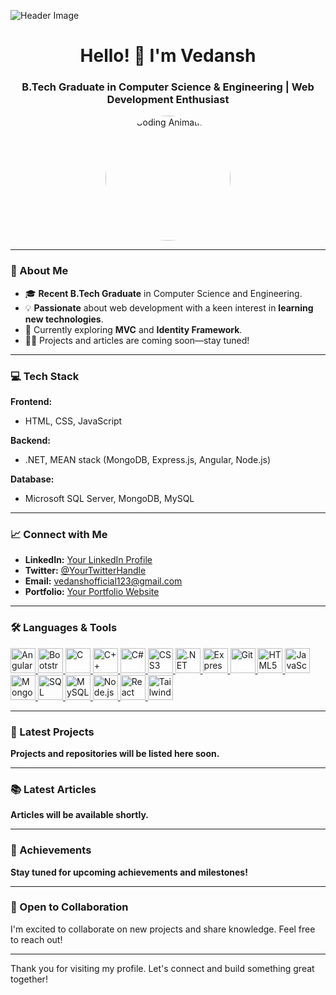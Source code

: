 ![Header Image]([https://images.unsplash.com/photo-1498050108023-c5249f4df085?crop=entropy&cs=tinysrgb&fit=max&fm=jpg&ixid=MnwzNzUyOXwwfDF8c2VhcmNofDJ8fGNvZGluZyUyQ3dlYl9kZXZlbG9wbWVudHxlbnwwfHx8fDE2NTM5NTk4Mzg&ixlib=rb-1.2.1&q=80&w=1440](https://user-images.githubusercontent.com/10498744/210012254-234538ff-d198-48aa-8964-37e6fd45d227.gif))

<h1 align="center">Hello! 👋 I'm Vedansh</h1>
<h3 align="center">B.Tech Graduate in Computer Science & Engineering | Web Development Enthusiast</h3>

<p align="center">
  <img src="https://cdn.dribbble.com/users/1162077/screenshots/3848914/media/7ed7d5ca074b48b328150e5a231e8d1f.gif" alt="Coding Animation" width="200" height="200" style="border-radius: 50%;">
</p>

---

### 🌟 About Me

- 🎓 **Recent B.Tech Graduate** in Computer Science and Engineering.
- 💡 **Passionate** about web development with a keen interest in **learning new technologies**.
- 🌱 Currently exploring **MVC** and **Identity Framework**.
- 👨‍💻 Projects and articles are coming soon—stay tuned!

---

### 💻 Tech Stack

**Frontend:**  
- HTML, CSS, JavaScript  

**Backend:**  
- .NET, MEAN stack (MongoDB, Express.js, Angular, Node.js)  

**Database:**  
- Microsoft SQL Server, MongoDB, MySQL  

---

### 📈 Connect with Me

- **LinkedIn:** [Your LinkedIn Profile](#)
- **Twitter:** [@YourTwitterHandle](#)
- **Email:** [vedanshofficial123@gmail.com](mailto:vedanshofficial123@gmail.com)
- **Portfolio:** [Your Portfolio Website](#)

---

### 🛠️ Languages & Tools

<p align="left">
  <a href="https://angular.io" target="_blank" rel="noreferrer">
    <img src="https://upload.wikimedia.org/wikipedia/commons/thumb/c/cf/Angular_full_color_logo.svg/1200px-Angular_full_color_logo.svg.png" alt="Angular" width="40" height="40">
  </a>
  <a href="https://getbootstrap.com" target="_blank" rel="noreferrer">
    <img src="https://upload.wikimedia.org/wikipedia/commons/thumb/4/43/Bootstrap_Logo.svg/2560px-Bootstrap_Logo.svg.png" alt="Bootstrap" width="40" height="40">
  </a>
  <a href="https://www.cprogramming.com/" target="_blank" rel="noreferrer">
    <img src="https://upload.wikimedia.org/wikipedia/commons/thumb/1/18/C_Programming_Language.svg/1200px-C_Programming_Language.svg.png" alt="C" width="40" height="40">
  </a>
  <a href="https://www.w3schools.com/cpp/" target="_blank" rel="noreferrer">
    <img src="https://upload.wikimedia.org/wikipedia/commons/thumb/1/18/C%2B%2B_logo.svg/1200px-C%2B%2B_logo.svg.png" alt="C++" width="40" height="40">
  </a>
  <a href="https://www.w3schools.com/cs/" target="_blank" rel="noreferrer">
    <img src="https://upload.wikimedia.org/wikipedia/commons/thumb/6/6a/C_Sharp_logo.svg/1200px-C_Sharp_logo.svg.png" alt="C#" width="40" height="40">
  </a>
  <a href="https://www.w3schools.com/css/" target="_blank" rel="noreferrer">
    <img src="https://upload.wikimedia.org/wikipedia/commons/thumb/6/62/CSS3_logo.svg/1200px-CSS3_logo.svg.png" alt="CSS3" width="40" height="40">
  </a>
  <a href="https://dotnet.microsoft.com/" target="_blank" rel="noreferrer">
    <img src="https://upload.wikimedia.org/wikipedia/commons/thumb/6/6a/.NET_logo.svg/1200px-.NET_logo.svg.png" alt=".NET" width="40" height="40">
  </a>
  <a href="https://expressjs.com" target="_blank" rel="noreferrer">
    <img src="https://upload.wikimedia.org/wikipedia/commons/thumb/6/64/Expressjs.png/1200px-Expressjs.png" alt="Express.js" width="40" height="40">
  </a>
  <a href="https://git-scm.com/" target="_blank" rel="noreferrer">
    <img src="https://upload.wikimedia.org/wikipedia/commons/thumb/e/e0/Git-logo.svg/1200px-Git-logo.svg.png" alt="Git" width="40" height="40">
  </a>
  <a href="https://www.w3.org/html/" target="_blank" rel="noreferrer">
    <img src="https://upload.wikimedia.org/wikipedia/commons/thumb/6/61/HTML5_logo_and_wordmark.svg/1200px-HTML5_logo_and_wordmark.svg.png" alt="HTML5" width="40" height="40">
  </a>
  <a href="https://developer.mozilla.org/en-US/docs/Web/JavaScript" target="_blank" rel="noreferrer">
    <img src="https://upload.wikimedia.org/wikipedia/commons/thumb/6/6a/JavaScript-logo.png/640px-JavaScript-logo.png" alt="JavaScript" width="40" height="40">
  </a>
  <a href="https://www.mongodb.com/" target="_blank" rel="noreferrer">
    <img src="https://upload.wikimedia.org/wikipedia/commons/thumb/4/47/MongoDB_Logo.svg/1200px-MongoDB_Logo.svg.png" alt="MongoDB" width="40" height="40">
  </a>
  <a href="https://www.microsoft.com/en-us/sql-server" target="_blank" rel="noreferrer">
    <img src="https://upload.wikimedia.org/wikipedia/commons/thumb/6/64/SQL_Server_2019_logo.png/1200px-SQL_Server_2019_logo.png" alt="SQL Server" width="40" height="40">
  </a>
  <a href="https://www.mysql.com/" target="_blank" rel="noreferrer">
    <img src="https://upload.wikimedia.org/wikipedia/commons/thumb/0/0e/MySQL_logo.svg/1200px-MySQL_logo.svg.png" alt="MySQL" width="40" height="40">
  </a>
  <a href="https://nodejs.org" target="_blank" rel="noreferrer">
    <img src="https://upload.wikimedia.org/wikipedia/commons/thumb/d/d9/Node.js_logo.svg/1200px-Node.js_logo.svg.png" alt="Node.js" width="40" height="40">
  </a>
  <a href="https://reactjs.org/" target="_blank" rel="noreferrer">
    <img src="https://upload.wikimedia.org/wikipedia/commons/thumb/a/a7/React-icon.svg/1200px-React-icon.svg.png" alt="React" width="40" height="40">
  </a>
  <a href="https://tailwindcss.com/" target="_blank" rel="noreferrer">
    <img src="https://upload.wikimedia.org/wikipedia/commons/thumb/6/60/Tailwind_CSS_Logo.svg/1200px-Tailwind_CSS_Logo.svg.png" alt="Tailwind CSS" width="40" height="40">
  </a>
</p>

---

### 🚀 Latest Projects

**Projects and repositories will be listed here soon.**

---

### 📚 Latest Articles

**Articles will be available shortly.**

---

### 🎉 Achievements

**Stay tuned for upcoming achievements and milestones!**

---

### 🤝 Open to Collaboration

I'm excited to collaborate on new projects and share knowledge. Feel free to reach out!

---

Thank you for visiting my profile. Let's connect and build something great together!
